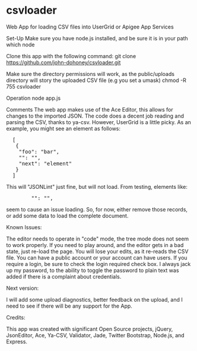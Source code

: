 csvloader
=========

Web App for loading CSV files into UserGrid or Apigee App Services

Set-Up
Make sure you have node.js installed, and be sure it is in your path
  which node

Clone this app with the following command:
  git clone https://github.com/john-dohoney/csvloader.git

Make sure the directory permissions will work, as the public/uploads directory will story the uploaded 
CSV file (e.g you set a umask)
  chmod -R 755 csvloader

Operation
  node app.js

Comments
  The web app makes use of the Ace Editor, this allows for changes to the imported JSON.  The code does a
  decent job reading and parsing the CSV, thanks to ya-csv.  However, UserGrid is a little picky.  As an 
  example, you might see an element as follows:
<pre>
  [
   {
	"foo": "bar",
	"": "",
	"next": "element"
   }
  ]
</pre>
This will "JSONLint" just fine, but will not load.  From testing, elements like:
<pre>
		"": "",
</pre>
seem to cause an issue loading. So, for now, either remove those records, or add some data to 
load the complete document.

Known Issues:

The editor needs to operate in "code" mode, the tree mode does not seem to work properly. If you need to play around, and the editor gets in a bad state, just re-load the page.  You will lose your edits, as it re-reads the CSV file. You can have a public account or your account can have users.  If you require a login, be sure to check the login required check box. I always jack up my password, to the ability to toggle the password to plain text was added if there is a complaint about credentials.

Next version:

I will add some upload diagnostics, better feedback on the upload, and I need to see if there will be any support for the App. 

Credits:

This app was created with significant Open Source projects, jQuery, JsonEditor, Ace, Ya-CSV, Validator, Jade, 
Twitter Bootstrap, Node.js, and Express.
 
